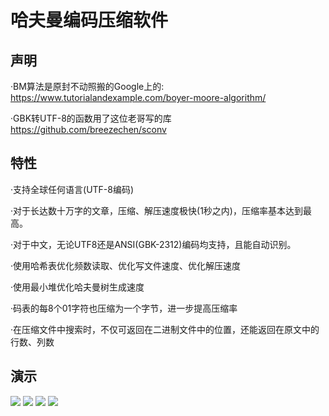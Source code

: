 # 哈夫曼编码压缩软件
声明
------------------

·BM算法是原封不动照搬的Google上的: <https://www.tutorialandexample.com/boyer-moore-algorithm/>  

·GBK转UTF-8的函数用了这位老哥写的库<https://github.com/breezechen/sconv>  

特性  
------------------
·支持全球任何语言(UTF-8编码)  

·对于长达数十万字的文章，压缩、解压速度极快(1秒之内)，压缩率基本达到最高。   
	
·对于中文，无论UTF8还是ANSI(GBK-2312)编码均支持，且能自动识别。  
	
·使用哈希表优化频数读取、优化写文件速度、优化解压速度  
	
·使用最小堆优化哈夫曼树生成速度  
	
·码表的每8个01字符也压缩为一个字节，进一步提高压缩率  
	
·在压缩文件中搜索时，不仅可返回在二进制文件中的位置，还能返回在原文中的行数、列数  
	
演示
-----------------
[![](http://shrike.site/pic/红楼梦.png)](http://shrike.site/pic/红楼梦.png)
[![](http://shrike.site/pic/三体.png)](http://shrike.site/pic/三体.png)
[![](http://shrike.site/pic/三体找水滴.png)](http://shrike.site/pic/三体找水滴.png)
[![](http://shrike.site/pic/挪威的森林.png)](http://shrike.site/pic/挪威的森林.png)
